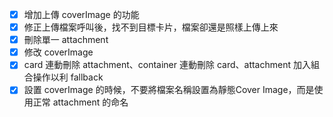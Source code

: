  - [x] 增加上傳 coverImage 的功能
 - [x] 修正上傳檔案呼叫後，找不到目標卡片，檔案卻還是照樣上傳上來
 - [x] 刪除單一 attachment
 - [x] 修改 coverImage
 - [x] card 連動刪除 attachment、container 連動刪除 card、attachment 加入組合操作以利 fallback
 - [x] 設置 coverImage 的時候，不要將檔案名稱設置為靜態Cover Image，而是使用正常 attachment 的命名
